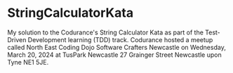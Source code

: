 # StringCalculatorKata

My solution to the Codurance's String Calculator Kata as part of the Test-Driven Development learning (TDD) track.
Codurance hosted a meetup called North East Coding Dojo
Software Crafters Newcastle on Wednesday, March 20, 2024 at TusPark Newcastle
27 Grainger Street Newcastle upon Tyne NE1 5JE.
